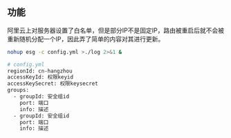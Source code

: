 ## 功能
阿里云上对服务器设置了白名单，但是部分IP不是固定IP，路由被重启后就不会被重新随机分配一个IP，因此弄了简单的内容对其进行更新。


```bash
nohup esg -c config.yml >./log 2>&1 &

# config.yml
regionId: cn-hangzhou
accessKeyId: 权限keyid
accessKeySecret: 权限keysecret
groups:
  - groupId: 安全组id
    port: 端口
    info: 描述
  - groupId: 安全组id
    port: 端口
    info: 描述
```